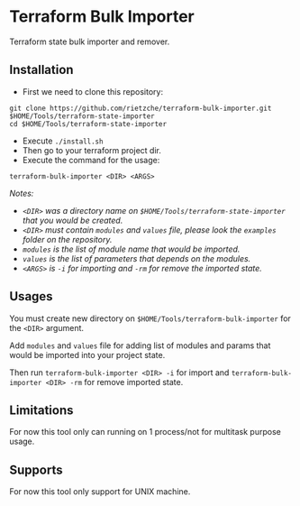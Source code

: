 # Terraform Bulk Importer
Terraform state bulk importer and remover.

## Installation
- First we need to clone this repository: 
```shell
git clone https://github.com/rietzche/terraform-bulk-importer.git $HOME/Tools/terraform-state-importer
cd $HOME/Tools/terraform-state-importer
```
- Execute `./install.sh`
- Then go to your terraform project dir.
- Execute the command for the usage:
```shell
terraform-bulk-importer <DIR> <ARGS>
```
_Notes:_ 
- _`<DIR>` was a directory name on `$HOME/Tools/terraform-state-importer` that you would be created._
- _`<DIR>` must contain `modules` and `values` file, please look the `examples` folder on the repository._
- _`modules` is the list of module name that would be imported._ 
- _`values` is the list of parameters that depends on the modules._
- _`<ARGS>` is `-i` for importing and `-rm` for remove the imported state._

## Usages
You must create new directory on `$HOME/Tools/terraform-bulk-importer` for the `<DIR>` argument.

Add `modules` and `values` file for adding list of modules and params that would be imported into your project state.

Then run `terraform-bulk-importer <DIR> -i` for import and `terraform-bulk-importer <DIR> -rm` for remove imported state.

## Limitations
For now this tool only can running on 1 process/not for multitask purpose usage.

## Supports
For now this tool only support for UNIX machine.
